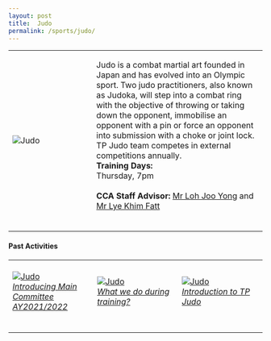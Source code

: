 ```yaml
---
layout: post
title:  Judo
permalink: /sports/judo/
---
```


<table>
    <tr>
        <td style="width:33%"><image src="/images/CCA_judo.jpg" style="display:block;margin-left:auto;margin-right:auto;" alt="Judo"></image></td>
        <td>
            <p>
                Judo is a combat martial art founded in Japan and has evolved into an Olympic sport. Two judo practitioners, also known as Judoka, will step into a combat ring with the objective of throwing or taking down the opponent, immobilise an opponent with a pin or force an opponent into submission with a choke or joint lock. TP Judo team competes in external competitions annually.<br>
                <b>Training Days:</b><br>
                Thursday, 7pm<br>
                <br>
                <b>CCA Staff Advisor:</b> <a href="mailto:Loh_Joo_Yong@tp.edu.sg">Mr Loh Joo Yong</a> and <a href="mailto:Lye_Khim_Fatt@tp.edu.sg">Mr Lye Khim Fatt</a><br>
                <br>
            </p>
        </td>
    </tr>
</table>

#### Past Activities

<table>
    <tr>
        <td style="width:33%"><br>
            <a href="https://www.instagram.com/p/CN9Kjvin00J/">
                <image src="/images/CCA-judo-ig5.png" style="display:block;margin-left:auto;margin-right:auto;" alt="Judo">
                <h6 style="margin-top:0%">Introducing Main Committee AY2021/2022</h6>
                </image>
            </a>
        </td>
        <td style="width:33%"><br>
            <a href="https://www.instagram.com/tv/CJ-BbOdH2HR/">
                <image src="/images/CCA-judo-ig4.png" style="display:block;margin-left:auto;margin-right:auto;" alt="Judo">
                <h6 style="margin-top:0%">What we do during training? </h6>
                </image>
            </a>
        </td>
        <td style="width:33%"><br>
            <a href="https://www.instagram.com/p/B_mWltlnmiL/">
                <image src="/images/CCA-Judo_IG2.png" style="display:block;margin-left:auto;margin-right:auto;" alt="Judo">
                <h6 style="margin-top:0%">Introduction to TP Judo</h6>
                </image>
            </a>
        </td>
    </tr>
</table>
